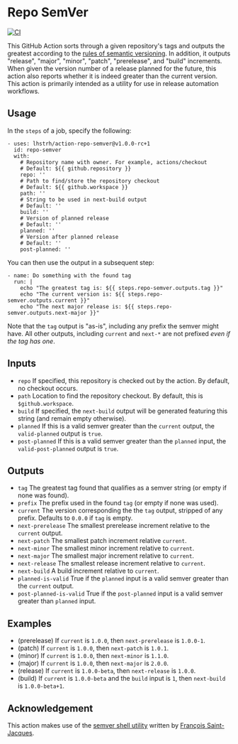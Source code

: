 # Repo SemVer

[![CI](https://github.com/lhstrh/greatest-semver-tag/actions/workflows/ci.yml/badge.svg)](https://github.com/lhstrh/greatest-semver-tag/actions/workflows/ci.yml)

This GitHub Action sorts through a given repository's tags and outputs the greatest according to the [rules of semantic versioning](https://semver.org/). In addition, it outputs "release", "major", "minor", "patch", "prerelease", and "build" increments. When given the version number of a release planned for the future, this action also reports whether it is indeed greater than the current version. This action is primarily intended as a utility for use in release automation workflows.

## Usage
In the `steps` of a job, specify the following:
```
- uses: lhstrh/action-repo-semver@v1.0.0-rc+1
  id: repo-semver
  with:
    # Repository name with owner. For example, actions/checkout
    # Default: ${{ github.repository }}
    repo: ''
    # Path to find/store the repository checkout
    # Default: ${{ github.workspace }}
    path: ''
    # String to be used in next-build output
    # Default: ''
    build: ''
    # Version of planned release
    # Default: ''
    planned: ''
    # Version after planned release
    # Default: ''
    post-planned: ''
```
You can then use the output in a subsequent step:
```
- name: Do something with the found tag
  run: |
    echo "The greatest tag is: ${{ steps.repo-semver.outputs.tag }}"
    echo "The current version is: ${{ steps.repo-semver.outputs.current }}"
    echo "The next major release is: ${{ steps.repo-semver.outputs.next-major }}"
```
Note that the `tag` output is "as-is", including any prefix the semver might have. All other outputs, including `current` and `next-*` are not prefixed _even if the tag has one_.


## Inputs

* `repo` If specified, this repository is checked out by the action. By default, no checkout occurs.
* `path` Location to find the repository checkout. By default, this is `$github.workspace`.
* `build` If specified, the `next-build` output will be generated featuring this string (and remain empty otherwise).
* `planned` If this is a valid semver greater than the `current` output, the `valid-planned` output is `true`.
*  `post-planned` If this is a valid semver greater than the `planned` input, the `valid-post-planned` output is `true`.


## Outputs

* `tag` The greatest tag found that qualifies as a semver string (or empty if none was found).
* `prefix` The prefix used in the found `tag` (or empty if none was used).
* `current` The version corresponding the the `tag` output, stripped of any prefix. Defaults to `0.0.0` if `tag` is empty. 
* `next-prerelease` The smallest prerelease increment relative to the `current` output.
* `next-patch` The smallest patch increment relative `current`.
* `next-minor` The smallest minor increment relative to `current`.
* `next-major` The smallest major increment relative to `current`.
* `next-release` The smallest release increment relative to `current`.
* `next-build` A build increment relative to `current`.
* `planned-is-valid` True if the `planned` input is a valid semver greater than the `current` output.
* `post-planned-is-valid` True if the `post-planned` input is a valid semver greater than `planned` input.


## Examples
* (prerelease) If `current` is `1.0.0`, then `next-prerelease` is `1.0.0-1`.
* (patch) If `current` is `1.0.0`, then `next-patch` is `1.0.1`.
* (minor) If `current` is `1.0.0`, then `next-minor` is `1.1.0`.
* (major) If `current` is `1.0.0`, then `next-major` is `2.0.0`.
* (release) If `current` is `1.0.0-beta`, then `next-release` is `1.0.0`.
* (build) If `current` is `1.0.0-beta` and the `build` input is `1`, then `next-build` is `1.0.0-beta+1`.


## Acknowledgement

This action makes use of the [semver shell utility](https://github.com/fsaintjacques/semver-tool) written by [François Saint-Jacques](https://github.com/fsaintjacques).
